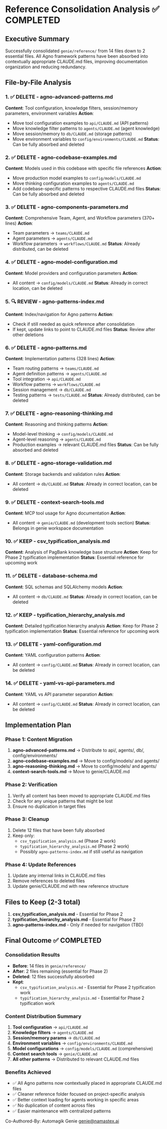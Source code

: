 # Reference Consolidation Analysis ✅ COMPLETED

## Executive Summary

Successfully consolidated `genie/reference/` from 14 files down to 2 essential files. All Agno framework patterns have been absorbed into contextually appropriate CLAUDE.md files, improving documentation organization and reducing redundancy.

## File-by-File Analysis

### 1. ✅ DELETE - agno-advanced-patterns.md
**Content**: Tool configuration, knowledge filters, session/memory parameters, environment variables
**Action**: 
- Move tool configuration examples to `api/CLAUDE.md` (API patterns)
- Move knowledge filter patterns to `agents/CLAUDE.md` (agent knowledge)
- Move session/memory to `db/CLAUDE.md` (storage patterns)
- Move environment variables to `config/environments/CLAUDE.md`
**Status**: Can be fully absorbed and deleted

### 2. ✅ DELETE - agno-codebase-examples.md
**Content**: Models used in this codebase with specific file references
**Action**:
- Move production model examples to `config/models/CLAUDE.md`
- Move thinking configuration examples to `agents/CLAUDE.md`
- Add codebase-specific patterns to respective CLAUDE.md files
**Status**: Can be fully absorbed and deleted

### 3. ✅ DELETE - agno-components-parameters.md
**Content**: Comprehensive Team, Agent, and Workflow parameters (370+ lines)
**Action**:
- Team parameters → `teams/CLAUDE.md`
- Agent parameters → `agents/CLAUDE.md`
- Workflow parameters → `workflows/CLAUDE.md`
**Status**: Already distributed, can be deleted

### 4. ✅ DELETE - agno-model-configuration.md
**Content**: Model providers and configuration parameters
**Action**:
- All content → `config/models/CLAUDE.md`
**Status**: Already in correct location, can be deleted

### 5. 🔍 REVIEW - agno-patterns-index.md
**Content**: Index/navigation for Agno patterns
**Action**: 
- Check if still needed as quick reference after consolidation
- If kept, update links to point to CLAUDE.md files
**Status**: Review after other deletions

### 6. ✅ DELETE - agno-patterns.md
**Content**: Implementation patterns (328 lines)
**Action**:
- Team routing patterns → `teams/CLAUDE.md`
- Agent definition patterns → `agents/CLAUDE.md`
- Tool integration → `api/CLAUDE.md`
- Workflow patterns → `workflows/CLAUDE.md`
- Session management → `db/CLAUDE.md`
- Testing patterns → `tests/CLAUDE.md`
**Status**: Already distributed, can be deleted

### 7. ✅ DELETE - agno-reasoning-thinking.md
**Content**: Reasoning and thinking patterns
**Action**:
- Model-level thinking → `config/models/CLAUDE.md`
- Agent-level reasoning → `agents/CLAUDE.md`
- Production examples → relevant CLAUDE.md files
**Status**: Can be fully absorbed and deleted

### 8. ✅ DELETE - agno-storage-validation.md
**Content**: Storage backends and validation rules
**Action**:
- All content → `db/CLAUDE.md`
**Status**: Already in correct location, can be deleted

### 9. ✅ DELETE - context-search-tools.md
**Content**: MCP tool usage for Agno documentation
**Action**:
- All content → `genie/CLAUDE.md` (development tools section)
**Status**: Belongs in genie workspace documentation

### 10. ✅ KEEP - csv_typification_analysis.md
**Content**: Analysis of PagBank knowledge base structure
**Action**: Keep for Phase 2 typification implementation
**Status**: Essential reference for upcoming work

### 11. ✅ DELETE - database-schema.md
**Content**: SQL schemas and SQLAlchemy models
**Action**:
- All content → `db/CLAUDE.md`
**Status**: Already in correct location, can be deleted

### 12. ✅ KEEP - typification_hierarchy_analysis.md
**Content**: Detailed typification hierarchy analysis
**Action**: Keep for Phase 2 typification implementation
**Status**: Essential reference for upcoming work

### 13. ✅ DELETE - yaml-configuration.md
**Content**: YAML configuration patterns
**Action**:
- All content → `config/CLAUDE.md`
**Status**: Already in correct location, can be deleted

### 14. ✅ DELETE - yaml-vs-api-parameters.md
**Content**: YAML vs API parameter separation
**Action**:
- All content → `config/CLAUDE.md`
**Status**: Already in correct location, can be deleted

## Implementation Plan

### Phase 1: Content Migration
1. **agno-advanced-patterns.md** → Distribute to api/, agents/, db/, config/environments/
2. **agno-codebase-examples.md** → Move to config/models/ and agents/
3. **agno-reasoning-thinking.md** → Move to config/models/ and agents/
4. **context-search-tools.md** → Move to genie/CLAUDE.md

### Phase 2: Verification
1. Verify all content has been moved to appropriate CLAUDE.md files
2. Check for any unique patterns that might be lost
3. Ensure no duplication in target files

### Phase 3: Cleanup
1. Delete 12 files that have been fully absorbed
2. Keep only:
   - `csv_typification_analysis.md` (Phase 2 work)
   - `typification_hierarchy_analysis.md` (Phase 2 work)
   - Possibly `agno-patterns-index.md` if still useful as navigation

### Phase 4: Update References
1. Update any internal links in CLAUDE.md files
2. Remove references to deleted files
3. Update genie/CLAUDE.md with new reference structure

## Files to Keep (2-3 total)

1. **csv_typification_analysis.md** - Essential for Phase 2
2. **typification_hierarchy_analysis.md** - Essential for Phase 2
3. **agno-patterns-index.md** - Only if needed for navigation (TBD)

## Final Outcome ✅ COMPLETED

### Consolidation Results
- **Before**: 14 files in `genie/reference/`
- **After**: 2 files remaining (essential for Phase 2)
- **Deleted**: 12 files successfully absorbed
- **Kept**: 
  - `csv_typification_analysis.md` - Essential for Phase 2 typification work
  - `typification_hierarchy_analysis.md` - Essential for Phase 2 typification work

### Content Distribution Summary
1. **Tool configuration** → `api/CLAUDE.md`
2. **Knowledge filters** → `agents/CLAUDE.md`
3. **Session/memory params** → `db/CLAUDE.md`
4. **Environment variables** → `config/environments/CLAUDE.md`
5. **Model configurations** → `config/models/CLAUDE.md` (comprehensive)
6. **Context search tools** → `genie/CLAUDE.md`
7. **All other patterns** → Distributed to relevant CLAUDE.md files

### Benefits Achieved
- ✅ All Agno patterns now contextually placed in appropriate CLAUDE.md files
- ✅ Cleaner reference folder focused on project-specific analysis
- ✅ Better context loading for agents working in specific areas
- ✅ No duplication of content across files
- ✅ Easier maintenance with centralized patterns

Co-Authored-By: Automagik Genie <genie@namastex.ai>